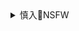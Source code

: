 <details><summary>慎入🔞NSFW</summary>

Not Safe For Work
![](https://upload.wikimedia.org/wikipedia/commons/thumb/d/d3/Biohazard_Symbol_Specification.png/210px-Biohazard_Symbol_Specification.png)

<details><summary><b>风险自理Use At Your Own Risk🈲</summary>

### Ugirls尤果网] U179 王莹
https://www.meitulu.com/item/7749.html
![](https://img.gzhuibei.com/images/img/7749/7.jpg)

</details>
</details>
